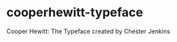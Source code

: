 cooperhewitt-typeface
=====================

Cooper Hewitt: The Typeface created by Chester Jenkins
